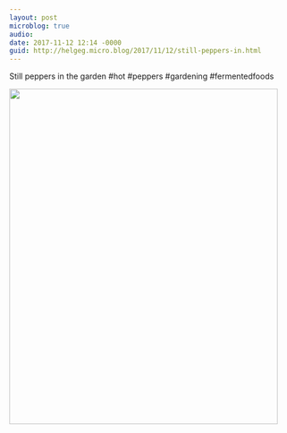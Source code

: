 ```yaml
---
layout: post
microblog: true
audio: 
date: 2017-11-12 12:14 -0000
guid: http://helgeg.micro.blog/2017/11/12/still-peppers-in.html
---
```

Still peppers in the garden #hot #peppers #gardening #fermentedfoods

<img src="http://microblog.helgegudmundsen.com/uploads/2018/3f499655db.jpg" width="480" height="600" />
